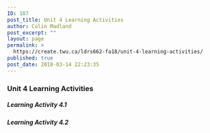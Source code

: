 ```yaml
---
ID: 187
post_title: Unit 4 Learning Activities
author: Colin Madland
post_excerpt: ""
layout: page
permalink: >
  https://create.twu.ca/ldrs662-fa18/unit-4-learning-activities/
published: true
post_date: 2018-03-14 22:23:35
---
```

### Unit 4 Learning Activities

##### Learning Activity 4.1

##### Learning Activity 4.2